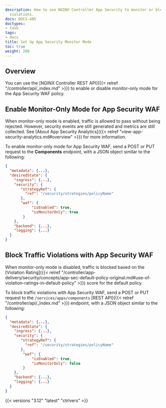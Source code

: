 ```yaml
---
description: How to use NGINX Controller App Security to monitor or block security
  violations.
docs: DOCS-485
doctypes:
- task
tags:
- docs
title: Set Up App Security Monitor Mode
toc: true
weight: 200
---
```


## Overview

You can use the [NGINX Controller REST API]({{< relref "/controller/api/_index.md" >}}) to enable or disable monitor-only mode for the App Security WAF policy.

## Enable Monitor-Only Mode for App Security WAF

When monitor-only mode is enabled, traffic is allowed to pass without being rejected. However, security events are still generated and metrics are still collected. See [About App Security Analytics]({{< relref "view-app-security-analytics.md#overview" >}}) for more information.

To enable monitor-only mode for App Security WAF, send a POST or PUT request to the **Components** endpoint, with a JSON object similar to the following:

```json
{
  "metadata": {...},
  "desiredState": {
    "ingress": {...},
    "security": {
       "strategyRef": {
         "ref": "/security/strategies/policyName"
       },
       "waf": {
            "isEnabled": true,
            "isMonitorOnly": true
        }
    },
    "backend": {...},
    "logging": {...}
  }
}
```

## Block Traffic Violations with App Security WAF

When monitor-only mode is disabled, traffic is blocked based on the [Violation Rating]({{< relref "/controller/app-delivery/security/concepts/app-sec-default-policy-original.md#use-of-violation-ratings-in-default-policy" >}}) score for the default policy.

To block traffic violations with App Security WAF, send a POST or PUT request to the `/services/apps/components` [REST API]({{< relref "/controller/api/_index.md" >}}) endpoint, with a JSON object similar to the following:

```json
{
  "metadata": {...},
  "desiredState": {
    "ingress": {...},
    "security": {
       "strategyRef": {
         "ref": "/security/strategies/policyName"
       },
        "waf": {
            "isEnabled": true,
            "isMonitorOnly": false
        }
    },
    "backend": {...},
    "logging": {...}
  }
}
```

{{< versions "3.12" "latest" "ctrlvers" >}}
